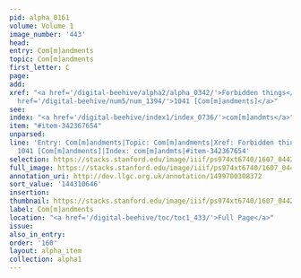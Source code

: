 ```yaml
---
pid: alpha_0161
volume: Volume 1
image_number: '443'
head:
entry: Com[m]andments
topic: Com[m]andments
first_letter: C
page:
add:
xref: "<a href='/digital-beehive/alpha2/alpha_0342/'>Forbidden things</a>|<a href='/digital-beehive/alpha4/alpha_0748/'>Prohibition</a>|<a
  href='/digital-beehive/num5/num_1394/'>1041 [Com[m]andments]</a>"
see:
index: "<a href='/digital-beehive/index1/index_0736/'>com[m]andmts</a>"
item: "#item-342367654"
unparsed:
line: 'Entry: Com[m]andments|Topic: Com[m]andments|Xref: Forbidden things|Xref: Prohibition|Xref:
  1041 [Com[m]andments]|Index: com[m]andmts|#item-342367654'
selection: https://stacks.stanford.edu/image/iiif/ps974xt6740/1607_0442/337,646,3122,497/full/0/default.jpg
full_image: https://stacks.stanford.edu/image/iiif/ps974xt6740/1607_0442/full/full/0/default.jpg
annotation_uri: http://dev.llgc.org.uk/annotation/1499700308372
sort_value: '144310646'
insertion:
thumbnail: https://stacks.stanford.edu/image/iiif/ps974xt6740/1607_0442/337,646,600,180/250,/0/default.jpg
label: Com[m]andments
location: "<a href='/digital-beehive/toc/toc1_433/'>Full Page</a>"
issue:
also_in_entry:
order: '160'
layout: alpha_item
collection: alpha1
---
```

